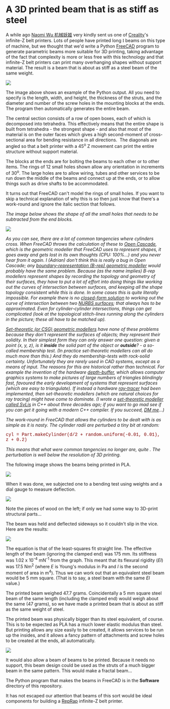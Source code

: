 # A 3D printed beam that is as stiff as steel

A while ago [Naomi Wu 机械妖姬](https://en.wikipedia.org/wiki/Naomi_Wu) very kindly sent us one of [Creality](https://www.creality.com/)'s infinite-Z belt printers. Lots of people have printed long <span style="font-family: 'times new roman', times, serif;">I</span> beams on this type of machine, but we thought that we'd write a Python [FreeCAD](https://www.freecadweb.org/) program to generate parametric beams more suitable for 3D printing, taking advantage of the fact that complexity is more or less free with this technology and that infinite-Z belt printers can print many overhanging shapes without support material. The result is a beam that is about as stiff as a steel beam of the same weight. 

[![](https://github.com/RepRapLtd/Infinite-Z-Beam/blob/main/Pix/beam.png)](https://github.com/RepRapLtd/Infinite-Z-Beam/blob/main/Pix/beam.png) 

The image above shows an example of the Python output. All you need to specify is the length, width, and height, the thickness of the struts, and the diameter and number of the screw holes in the mounting blocks at the ends. The program then automatically generates the entire beam. 

The central section consists of a row of open boxes, each of which is decomposed into tetrahedra. This effectively means that the entire shape is built from tetrahedra - the strongest shape - and also that most of the material is on the outer faces which gives a high second-moment of cross-sectional area for bending resistance in all directions.  The diagonals are angled so that a belt printer with a 45<sup>o</sup> Z movement can print the entire structure without support material. 

The blocks at the ends are for bolting the beams to each other or to other items. The rings of 12 small holes shown allow any orientation in increments of 30<sup>o</sup>. The large holes are to allow wiring, tubes and other services to be run down the middle of the beams and connect up at the ends, or to allow things such as drive shafts to be accommodated. 

It turns out that FreeCAD can't model the rings of small holes. If you want to skip a technical explanation of why this is so then just know that there's a work-round and ignore the italic section that follows. 

*The image below shows the shape of all the small holes that needs to be subtracted from the end blocks.*

[![](https://github.com/RepRapLtd/Infinite-Z-Beam/blob/main/Pix/hole-rings.png)](https://github.com/RepRapLtd/Infinite-Z-Beam/blob/main/Pix/hole-rings.png)</span> 

*As you can see, there are a lot of common tangencies where cylinders cross. When FreeCAD throws the calculation of these to <span style="color: #339966;">[Open Cascade](https://www.opencascade.com/products/cad-assistant/)</span>, which is the geometric modeller that FreeCAD uses to represent shapes, it goes away and gets lost in its own thoughts (CPU: 100%...) and you never hear from it again. I (Adrian) don't think this is really a bug in Open Cascade; any <span style="color: #339966;">[boundary-representation (B-rep) geometric modeller](https://en.wikipedia.org/wiki/Boundary_representation)</span> would probably have the same problem. Because (as the name implies) B-rep modellers represent shapes by recording the topology and geometry of their surfaces, they have to put a lot of effort into doing things like working out the curves of intersection between surfaces, and keeping all the shape topology consistent while this is done. In some cases this is quite literally impossible. For example there is no <span style="color: #339966;">[closed-form solution](https://en.wikipedia.org/wiki/Closed-form_expression)</span> to working out the curve of intersection between two <span style="color: #339966;">[NURBS surfaces](https://en.wikipedia.org/wiki/Non-uniform_rational_B-spline)</span>; that always has to be approximated. Even for cylinder-cylinder intersections, things can get complicated (look at the topological stitch-lines running along the cylinders in the picture; these all have to be matched up).*

*[Set-theoretic (or CSG) geometric modellers</span>](https://en.wikipedia.org/wiki/Constructive_solid_geometry) have none of these problems because they don't represent the surfaces of objects; they represent their solidity. In their simplest form they can only answer one question: given a point (x, y, z), is it **inside** the solid part of the object or **outside**? - a so-called membership test. (In practice set-theoretic modellers can all do much more than this.) And they do membership-tests with rock-solid certainty. Unfortunately they are rarely used in CAD systems, except as a means of input. The reasons for this are historical rather than technical. For example the invention of the hardware [depth-buffer](https://en.wikipedia.org/wiki/Z-buffering), which allows computer graphics systems to make pictures of large numbers of triangles blindingly fast, favoured the early development of systems that represent surfaces (which are easy to triangulate). If instead a hardware [ray-tracer](https://en.wikipedia.org/wiki/Ray_tracing_(graphics)) had been implemented, then set-theoretic modellers (which are natural choices for ray tracing) might have come to dominate. (I wrote a <span style="color: #339966;">[set-theoretic modeller called SvLis](https://github.com/AdrianBowyer/SvLis)</span> in C++ about three decades ago; if you want to go mad see if you can get it going with a modern C++ compiler. If you succeed, <span style="color: #339966;">[DM me](https://reprapltd.com/contact-us/)</span>...)*

*The work-round in FreeCAD that allows the cylinders to be dealt with is as simple as it is nasty. The cylinder radii are perturbed a tiny bit at random:*

<span style="font-family: 'courier new', courier, monospace; color: #800000;">cyl = Part.makeCylinder(d/2 + random.uniform(-0.01, 0.01), z + 0.2)</span>

*This means that what were common tangencies no longer are, quite . The perturbation is well below the resolution of 3D printing.*

The following image shows the beams being printed in PLA. 

[![](https://github.com/RepRapLtd/Infinite-Z-Beam/blob/main/Pix/beam-printing-1.png)](https://github.com/RepRapLtd/Infinite-Z-Beam/blob/main/Pix/beam-printing-1.png) 

When it was done, we subjected one to a bending test using weights and a dial gauge to measure deflection. 

[![](https://reprapltd.com/wp-content/uploads/2021/08/bending-test-1.jpg)](https://reprapltd.com/wp-content/uploads/2021/08/bending-test-1.jpg) 

Note the pieces of wood on the left; if only we had some way to 3D-print structural parts... 

The beam was held and deflected sideways so it couldn't slip in the vice. Here are the results: 

[![](https://github.com/RepRapLtd/Infinite-Z-Beam/blob/main/Pix/load-graph.png)](https://github.com/RepRapLtd/Infinite-Z-Beam/blob/main/Pix/load-graph.png) 

The equation is that of the least-squares fit straight line. The effective length of the beam (ignoring the clamped end) was 175 mm. Its stiffness was 1.02 x 10<sup>-4</sup> mN<sup>-1</sup> from the graph. This meant that its flexural rigidity (_EI_) was 17.5 Nm<sup>2</sup> (where _E_ is Young's modulus in Pa and _I_ is the second moment of area in m<sup>4</sup>). Thus we can work out that an equivalent steel beam would be 5 mm square. (That is to say, a steel beam with the same _EI_ value.) 

The printed beam weighed 47.7 grams. Coincidentally a 5 mm square steel beam of the same length (including the clamped end) would weigh about the same (47 grams), so we have made a printed beam that is about as stiff as the same weight of steel. 

The printed beam was physically bigger than its steel equivalent, of course. This is to be expected as PLA has a much lower elastic modulus than steel. But printing allows any size easily to be created, it allows services to be run up the insides, and it allows a fancy pattern of attachments and screw holes to be created at the ends, all automatically. 

[![](https://github.com/RepRapLtd/Infinite-Z-Beam/blob/main/Pix/beamx2.png)](https://github.com/RepRapLtd/Infinite-Z-Beam/blob/main/Pix/beamx2.png) 

It would also allow a beam of beams to be printed. Because it needs no support, this beam design could be used as the struts of a much bigger beam in the same pattern. This would make a fractal beam... 

The Python program that makes the beams in FreeCAD is in the **Software** directory of this repository.

It has not escaped our attention that beams of this sort would be ideal components for building a [RepRap](https://reprap.org/wiki/RepRap) infinite-Z belt printer.


